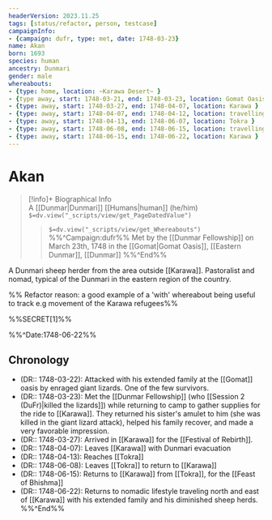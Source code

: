 ```yaml
---
headerVersion: 2023.11.25
tags: [status/refactor, person, testcase]
campaignInfo: 
- {campaign: dufr, type: met, date: 1748-03-23}
name: Akan
born: 1693
species: human
ancestry: Dunmari
gender: male
whereabouts: 
- {type: home, location: ~Karawa Desert~ }
- {type away, start: 1748-03-21, end: 1748-03-23, location: Gomat Oasis }
- {type: away, start: 1748-03-27, end: 1748-04-07, location: Karawa }
- {type: away, start: 1748-04-07, end: 1748-04-12, location: travelling to Tokra }
- {type: away, start: 1748-04-13, end: 1748-06-07, location: Tokra }
- {type: away, start: 1748-06-08, end: 1748-06-15, location: travelling to Karawa }
- {type: away, start: 1748-06-15, end: 1748-06-22, location: Karawa }
---
```

# Akan
>[!info]+ Biographical Info  
> A [[Dunmar|Dunmari]] [[Humans|human]] (he/him)  
> `$=dv.view("_scripts/view/get_PageDatedValue")`  
>> `$=dv.view("_scripts/view/get_Whereabouts")`  
>> %%^Campaign:dufr%% Met by the [[Dunmar Fellowship]] on March 23th, 1748 in the [[Gomat|Gomat Oasis]], [[Eastern Dunmar]], [[Dunmar]] %%^End%%

A Dunmari sheep herder from the area outside [[Karawa]]. Pastoralist and nomad, typical of the Dunmari in the eastern region of the country.  

%% Refactor reason: a good example of a 'with' whereabout being useful to track e.g movement of the Karawa refugees%%

%%SECRET[1]%%

%%^Date:1748-06-22%%
## Chronology
- (DR:: 1748-03-22): Attacked with his extended family at the [[Gomat]] oasis by enraged giant lizards. One of the few survivors. 
- (DR:: 1748-03-23): Met the [[Dunmar Fellowship]] (who [[Session 2 (DuFr)|killed the lizards]]) while returning to camp to gather supplies for the ride to [[Karawa]]. They returned his sister's amulet to him (she was killed in the giant lizard attack), helped his family recover, and made a very favorable impression. 
- (DR:: 1748-03-27): Arrived in [[Karawa]] for the [[Festival of Rebirth]].
- (DR:: 1748-04-07): Leaves [[Karawa]] with Dunmari evacuation
- (DR:: 1748-04-13): Reaches [[Tokra]]
- (DR:: 1748-06-08): Leaves [[Tokra]] to return to [[Karawa]]
- (DR:: 1748-06-15): Returns to [[Karawa]] from [[Tokra]], for the [[Feast of Bhishma]]
- (DR:: 1748-06-22): Returns to nomadic lifestyle traveling north and east of [[Karawa]] with his extended family and his diminished sheep herds. 
%%^End%%